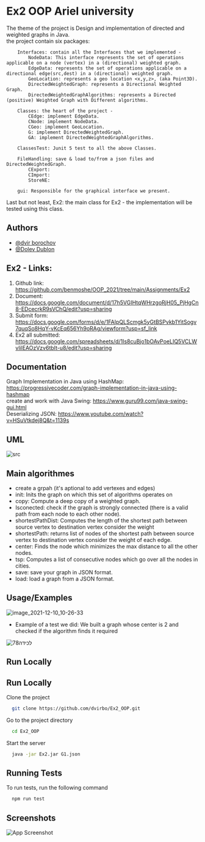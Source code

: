 
# Ex2 OOP Ariel university

The theme of the project is  Design and implementation of directed and weighted graphs in Java.\
the project contain six packages: 
    
        Interfaces: contain all the Interfaces that we implemented - 
            NodeData: This interface represents the set of operations applicable on a node (vertex) in a (directional) weighted graph.
            EdgeData: represents the set of operations applicable on a directional edge(src,dest) in a (directional) weighted graph.
            GeoLocation: represents a geo location <x,y,z>, (aka Point3D).
            DirectedWeightedGraph: represents a Directional Weighted Graph.
            DirectedWeightedGraphAlgorithms: represents a Directed (positive) Weighted Graph with Different algorithms.

        Classes: the heart of the project - 
            CEdge: implement EdgeData. 
            CNode: implement NodeData.
            CGeo: implement GeoLocation.
            G: implement DirectedWeightedGraph.
            GA: implement DirectedWeightedGraphAlgorithms.
        
        ClassesTest: Junit 5 test to all the above Classes.

        FileHandling: save & load to/from a json files and DirectedWeightedGraph.
            CExport:
            CImport:
            StoreNE:
        
        gui: Responsible for the graphical interface we present.

 Last but not least, Ex2: the main class for Ex2 - the implementation will be tested using this class.
  


    




## Authors

- [@dvir borochov](https://github.com/dvirbo)
- [@Dolev Dublon](https://github.com/dolev146)




## Ex2 - Links:
1. Github link: https://github.com/benmoshe/OOP_2021/tree/main/Assignments/Ex2
2. Document: https://docs.google.com/document/d/17h5VGIHtqWHrzgoRjH05_PjHgCn8-EDcecrkR9sVChQ/edit?usp=sharing
3. Submit form: https://docs.google.com/forms/d/e/1FAIpQLScmgk5yGtBSPvkb1YitSogv7quqSo8HqY-vKcEq656Yh9oRAg/viewform?usp=sf_link
4. Ex2 all submitted: https://docs.google.com/spreadsheets/d/1Is8cuBjo1bOAvPoeLIQ5VCLWvlilEAOzVzv6tbIt-u8/edit?usp=sharing
## Documentation

Graph Implementation in Java using HashMap: https://progressivecoder.com/graph-implementation-in-java-using-hashmap \
create and work with Java Swing: https://www.guru99.com/java-swing-gui.html \
Deserializing JSON: https://www.youtube.com/watch?v=HSuVtkdej8Q&t=1139s

## UML
![src](https://user-images.githubusercontent.com/73783656/145378693-9f518c95-3c60-4ee2-921d-5b8daddfaee9.png)

## Main algorithmes 
- create a grpah (it's aptional to add vertexes and edges)
- init: Inits the graph on which this set of algorithms operates on
- copy: Compute a deep copy of a weighted graph.
- Isconected: check if the graph is strongly connected (there is a valid path from each node to each other node).
- shortestPathDist: Computes the length of the shortest path between source vertex to destination vertex consider the weight
- shortestPath: returns list of nodes of the shortest path between source vertex to destination vertex consider the weight of each edge.
- center: Finds the node which minimizes the max distance to all the other nodes.
- tsp: Computes a list of consecutive nodes which go over all the nodes in cities.
- save: save your graph in JSON format.
- load: load a graph from a JSON format.


## Usage/Examples

![image_2021-12-10_10-26-33](https://user-images.githubusercontent.com/73783656/145543692-23f0db48-580c-4fe2-90fc-252460bb36fc.png)

* Example of a test we did:
 We built a graph whose center is 2 and checked if the algorithm finds it required

![‏‏לכידה78](https://user-images.githubusercontent.com/73783656/145544074-f76ff2a3-b4f0-46b4-b87e-b4422f9f4138.JPG)
## Run Locally


## Run Locally

Clone the project

```bash
  git clone https://github.com/dvirbo/Ex2_OOP.git
```

Go to the project directory

```bash
  cd Ex2_OOP
```

Start the server

```bash
  java -jar Ex2.jar G1.json 
```


## Running Tests

To run tests, run the following command

```bash
  npm run test
```


## Screenshots

![App Screenshot](https://via.placeholder.com/468x300?text=App+Screenshot+Here)

